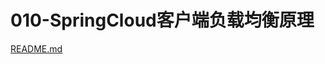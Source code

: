# 010-SpringCloud客户端负载均衡原理

 [README.md](../../25-SpringCloud与Commom抽象/030-SpringCloud客户端负载均衡抽象模型/README.md) 